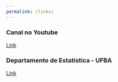 ```yaml
---
permalink: /links/
---
```


### Canal no Youtube

[Link](https://www.youtube.com/channel/UCC96Rmc3qKEYkKk187IcLdA)

### Departamento de Estatística - UFBA

[Link](http://est.ufba.br/)